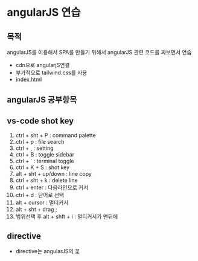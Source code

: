 angularJS 연습
==============
## 목적

angularJS를 이용해서 SPA를 만들기 위해서 angularJS 관련 코드를 짜보면서 연습

- cdn으로 angularjS연결
- 부가적으로 tailwind.css를 사용
- index.html 

## angularJS 공부항목
 

## vs-code shot key

1. ctrl + sht + P : command palette
2. ctrl + p  : file search
3. ctrl + ,  : setting 
4. ctrl + B  : toggle sidebar
5. ctrl + `  : terminal toggle
6. ctrl + K + S : shot key
7. alt + sht + up/down : line copy
8. ctrl + sht + k : delete line
9. ctrl + enter : 다음라인으로 커서
10. ctrl + d  : 단어로 선택
11. alt + cursor : 멀티커서
12. alt + sht + drag ;
13. 범위선택 후 alt + shft + i : 멀티커서가 맨뒤에


## directive

- directive는 angularJS의 꽃